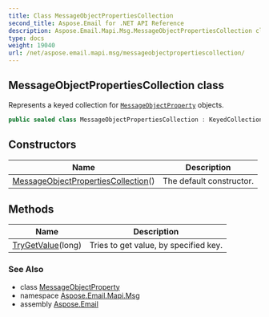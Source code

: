 ```yaml
---
title: Class MessageObjectPropertiesCollection
second_title: Aspose.Email for .NET API Reference
description: Aspose.Email.Mapi.Msg.MessageObjectPropertiesCollection class. Represents a keyed collection for MessageObjectProperty objects
type: docs
weight: 19040
url: /net/aspose.email.mapi.msg/messageobjectpropertiescollection/
---
```

## MessageObjectPropertiesCollection class

Represents a keyed collection for [`MessageObjectProperty`](../messageobjectproperty/) objects.

```csharp
public sealed class MessageObjectPropertiesCollection : KeyedCollection<long, MessageObjectProperty>
```

## Constructors

| Name | Description |
| --- | --- |
| [MessageObjectPropertiesCollection](messageobjectpropertiescollection/)() | The default constructor. |

## Methods

| Name | Description |
| --- | --- |
| [TryGetValue](../../aspose.email.mapi.msg/messageobjectpropertiescollection/trygetvalue/)(long) | Tries to get value, by specified key. |

### See Also

* class [MessageObjectProperty](../messageobjectproperty/)
* namespace [Aspose.Email.Mapi.Msg](../../aspose.email.mapi.msg/)
* assembly [Aspose.Email](../../)


